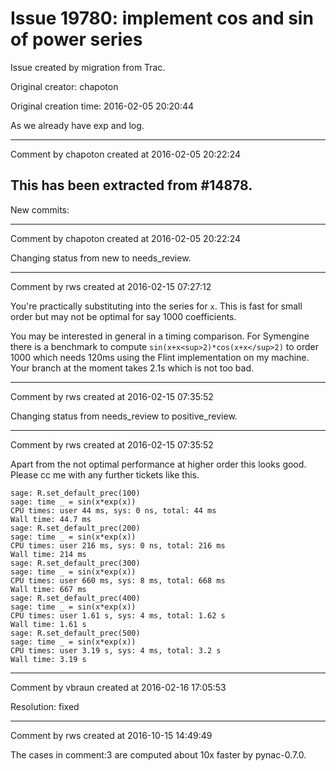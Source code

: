 # Issue 19780: implement cos and sin of power series

Issue created by migration from Trac.

Original creator: chapoton

Original creation time: 2016-02-05 20:20:44

As we already have exp and log.


---

Comment by chapoton created at 2016-02-05 20:22:24

This has been extracted from #14878.
----
New commits:


---

Comment by chapoton created at 2016-02-05 20:22:24

Changing status from new to needs_review.


---

Comment by rws created at 2016-02-15 07:27:12

You're practically substituting into the series for `x`. This is fast for small order but may not be optimal for say 1000 coefficients.

You may be interested in general in a timing comparison. For Symengine there is a benchmark to compute `sin(x+x<sup>2)*cos(x+x</sup>2)` to order 1000 which needs 120ms using the Flint implementation on my machine. Your branch at the moment takes 2.1s which is not too bad.


---

Comment by rws created at 2016-02-15 07:35:52

Changing status from needs_review to positive_review.


---

Comment by rws created at 2016-02-15 07:35:52

Apart from the not optimal performance at higher order this looks good. Please cc me with any further tickets like this.


```
sage: R.set_default_prec(100)
sage: time _ = sin(x*exp(x))
CPU times: user 44 ms, sys: 0 ns, total: 44 ms
Wall time: 44.7 ms
sage: R.set_default_prec(200)
sage: time _ = sin(x*exp(x))
CPU times: user 216 ms, sys: 0 ns, total: 216 ms
Wall time: 214 ms
sage: R.set_default_prec(300)
sage: time _ = sin(x*exp(x))
CPU times: user 660 ms, sys: 8 ms, total: 668 ms
Wall time: 667 ms
sage: R.set_default_prec(400)
sage: time _ = sin(x*exp(x))
CPU times: user 1.61 s, sys: 4 ms, total: 1.62 s
Wall time: 1.61 s
sage: R.set_default_prec(500)
sage: time _ = sin(x*exp(x))
CPU times: user 3.19 s, sys: 4 ms, total: 3.2 s
Wall time: 3.19 s
```



---

Comment by vbraun created at 2016-02-16 17:05:53

Resolution: fixed


---

Comment by rws created at 2016-10-15 14:49:49

The cases in comment:3 are computed about 10x faster by pynac-0.7.0.
